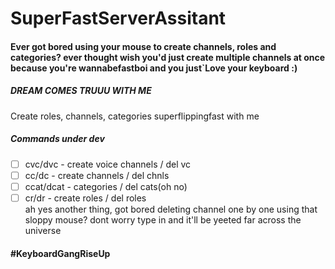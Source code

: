 # SuperFastServerAssitant 
#### Ever got bored using your mouse to create channels, roles and categories? ever thought wish you'd just create multiple channels at once because you're wannabefastboi and you just`Love your keyboard :)<br>
##### DREAM COMES TRUUU WITH ME
Create roles, channels, categories superflippingfast with me
##### Commands under dev

- [ ] cvc/dvc - create voice channels / del vc
- [ ] cc/dc - create channels / del chnls
- [ ] ccat/dcat - categories / del cats(oh no)
- [ ] cr/dr - create roles / del roles
<br>ah yes another thing, got bored deleting channel one by one using that sloppy mouse? dont worry type in and it'll be yeeted far across the universe
#### #KeyboardGangRiseUp
